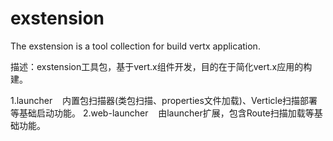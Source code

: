 # exstension
The exstension is a tool collection for build vertx application.

描述：exstension工具包，基于vert.x组件开发，目的在于简化vert.x应用的构建。

1.launcher
    内置包扫描器(类包扫描、properties文件加载)、Verticle扫描部署等基础启动功能。
2.web-launcher
    由launcher扩展，包含Route扫描加载等基础功能。
